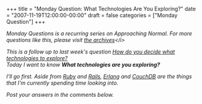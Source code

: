 +++
title = "Monday Question: What Technologies Are You Exploring?"
date = "2007-11-19T12:00:00-00:00"
draft = false
categories = ["Monday Question"]
+++

<i>Monday Questions is a recurring series on Approaching Normal. For
more questions like this, please visit [the
archives](http://larrywright.me/blog/categories/questions.)</i>

This is a follow up to last week's question [How do you decide what
technologies to
explore?](http://www.approachingnormal.com/2007/11/12/monday-question-how-do-you-choose-what-technologies-to-explore)\
Today I want to know **What technologies are you exploring?**

I'll go first. Aside from [Ruby](http://www.ruby-lang.org) and
[Rails](http://www.rubyonrails.org), [Erlang](http://www.erlang.org/)
and [CouchDB](http://couchdb.org/) are the things that I'm currently
spending time looking into.

Post your answers in the comments below.

